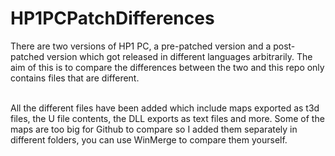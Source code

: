 # HP1PCPatchDifferences

There are two versions of HP1 PC, a pre-patched version and a post-patched version which got released in different languages arbitrarily. The aim of this is to compare the differences between the two and this repo only contains files that are different. 

<br> All the different files have been added which include maps exported as t3d files, the U file contents, the DLL exports as text files and more. Some of the maps are too big for Github to compare so I added them separately in different folders, you can use WinMerge to compare them yourself. </br>
